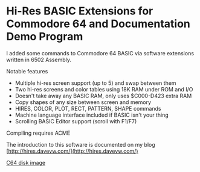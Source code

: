 # Hi-Res BASIC Extensions for Commodore 64 and Documentation Demo Program

I added some commands to Commodore 64 BASIC via software extensions
written in 6502 Assembly.

Notable features
* Multiple hi-res screen support (up to 5) and swap between them
* Two hi-res screens and color tables using 18K RAM under ROM and I/O
* Doesn't take away any BASIC RAM, only uses $C000-D423 extra RAM
* Copy shapes of any size between screen and memory
* HIRES, COLOR, PLOT, RECT, PATTERN, SHAPE commands
* Machine language interface included if BASIC isn't your thing
* Scrolling BASIC Editor support (scroll with F1/F7)

Compiling requires ACME

The introduction to this software is documented on my blog
[http://hires.davevw.com/](http://hires.davevw.com/)

[C64 disk image](https://github.com/davervw/hires-c64/raw/master/build/hires.d64)
